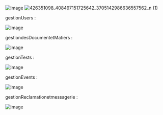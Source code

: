 ![image](https://github.com/BayaBoulaares/Pidev2324/assets/100842661/ed5cddbf-8fe9-4cea-9814-246cf595ce67)
![426351098_408497151725642_3705142986636557562_n (1)](https://github.com/BayaBoulaares/Pidev2324/assets/100842661/16f1328e-ead4-42ec-b028-2e34693bc64c)

gestionUsers : 

![image](https://github.com/BayaBoulaares/Pidev2324/assets/100842661/c59eaa47-5106-4980-8e85-71ed597b91a1)

gestiondesDocumentetMatiers :

![image](https://github.com/BayaBoulaares/Pidev2324/assets/100842661/3a6589c3-4579-459e-acec-8919b711a645)

gestionTests :

![image](https://github.com/BayaBoulaares/Pidev2324/assets/100842661/b718aeb6-25c4-454c-94d7-4575ebd713f8)

gestionEvents : 

![image](https://github.com/BayaBoulaares/Pidev2324/assets/100842661/fb219deb-00f5-442a-8868-06af837c1522)

gestionReclamationetmessagerie :

![image](https://github.com/BayaBoulaares/Pidev2324/assets/100842661/3800fd8e-6356-4627-a335-fe48e1dc3dc3)


